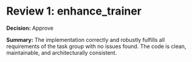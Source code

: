 # Review 1: enhance_trainer

**Decision:** Approve

**Summary:**
The implementation correctly and robustly fulfills all requirements of the task group with no issues found. The code is clean, maintainable, and architecturally consistent.